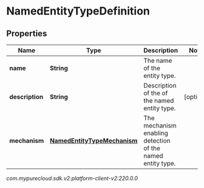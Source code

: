 # NamedEntityTypeDefinition


## Properties

| Name | Type | Description | Notes |
| ------------ | ------------- | ------------- | ------------- |
| **name** | **String** | The name of the entity type. |  |
| **description** | **String** | Description of the of the named entity type. |  [optional] |
| **mechanism** | [**NamedEntityTypeMechanism**](NamedEntityTypeMechanism) | The mechanism enabling detection of the named entity type. |  |




_com.mypurecloud.sdk.v2:platform-client-v2:220.0.0_
